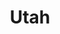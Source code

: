 ---
title: Utah
crosslinks:
- autotldr
- SaltLakeCity
- exmormon
- ogden
- livven
- polyamory
- AmericanPlantSwap
- EndFPTP
- worldpolitics
- BrianHeadUT
- Israel
- Logan
- logan
- Marijuana
- kratom
- ExposurePorn
- changemyview
- xkcd
- mcmullin
- todayilearned
---
